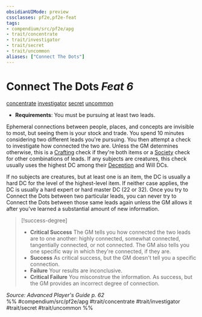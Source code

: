 ```yaml
---
obsidianUIMode: preview
cssclasses: pf2e,pf2e-feat
tags:
- compendium/src/pf2e/apg
- trait/concentrate
- trait/investigator
- trait/secret
- trait/uncommon
aliases: ["Connect The Dots"]
---
```

# Connect The Dots  *Feat 6*  
[concentrate](rules/traits/concentrate.md "Concentrate Action & Ability Trait")  [investigator](rules/traits/investigator-apg.md "Investigator Class Trait")  [secret](rules/traits/secret.md "Secret General Trait")  [uncommon](rules/traits/uncommon.md "Uncommon Rarity Trait")  

- **Requirements**: You must be pursuing at least two leads.

Ephemeral connections between people, places, and concepts are invisible to most, but seeing them is your stock and trade. You spend 10 minutes considering two different leads you're pursuing. You then attempt a check to investigate how connected the two are. Unless the GM determines otherwise, this is a [Crafting](compendium/skills.md#Crafting) check if they're both items or a [Society](compendium/skills.md#Society) check for other combinations of leads. If any subjects are creatures, this check usually uses the highest DC among their [Deception](compendium/skills.md#Deception) and Will DCs.

If no subjects are creatures, but at least one is an item, the DC is usually a hard DC for the level of the highest-level item. If neither case applies, the DC is usually a hard expert or hard master DC (22 or 32). Once you try to Connect the Dots between two particular leads, you can never try to Connect the Dots between those same leads again unless the GM allows it after you've learned a substantial amount of new information.

> [!success-degree] 
> - **Critical Success** The GM tells you how connected the two leads are to one another: highly connected, somewhat connected, tangentially connected, or not connected. The GM also tells you one specific way in which they're connected, if they are.
> - **Success** As critical success, but the GM doesn't tell you a specific connection.
> - **Failure** Your results are inconclusive.
> - **Critical Failure** You misconstrue the information. As success, but the GM provides an incorrect degree of connection.

*Source: Advanced Player's Guide p. 62*  
%% #compendium/src/pf2e/apg #trait/concentrate #trait/investigator #trait/secret #trait/uncommon %%